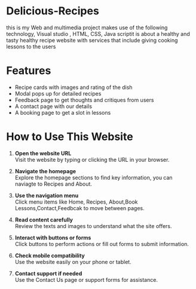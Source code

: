 # Delicious-Recipes
this is my Web and multimedia project makes use of the following technology, Visual studio , HTML, CSS, Java scriptit is about a healthy and tasty healthy recipe website with services that include giving cooking lessons to the users 
# Features 
* Recipe cards with images and rating of the dish
* Modal pops up for detailed recipes
* Feedback page to get thoughts and critiques from users
* A contact page with our details
* A booking page to get a slot in lessons

# How to Use This Website

1. **Open the website URL**  
   Visit the website by typing or clicking the URL in your browser.

2. **Navigate the homepage**  
   Explore the homepage sections to find key information, you can naviagte to Recipes and About.

3. **Use the navigation menu**  
   Click menu items like Home, Recipes, About,Book Lessons,Contact,Feedbcak to move between pages.

4. **Read content carefully**  
   Review the texts and images to  understand what the site offers.

5. **Interact with buttons or forms**  
   Click buttons to perform actions or fill out forms to submit information.

8. **Check mobile compatibility**  
   Use the website easily on your phone or tablet.

9. **Contact support if needed**  
   Use the Contact Us page or support forms for assistance.
